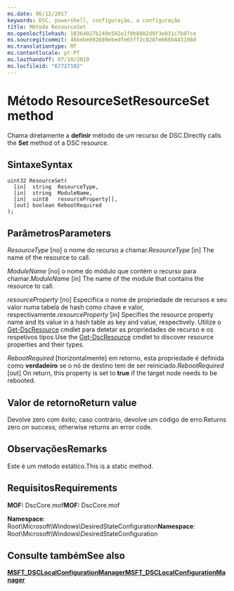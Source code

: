 ```yaml
---
ms.date: 06/12/2017
keywords: DSC, powershell, configuração, a configuração
title: Método ResourceSet
ms.openlocfilehash: 18364027b249e502e1f0b8802d9f3e031c7b07ce
ms.sourcegitcommit: 46bebe692689ebedfe65ff2c828fe666b443198d
ms.translationtype: MT
ms.contentlocale: pt-PT
ms.lasthandoff: 07/10/2019
ms.locfileid: "67727102"
---
```

# <a name="resourceset-method"></a><span data-ttu-id="b64be-103">Método ResourceSet</span><span class="sxs-lookup"><span data-stu-id="b64be-103">ResourceSet method</span></span>

<span data-ttu-id="b64be-104">Chama diretamente a **definir** método de um recurso de DSC.</span><span class="sxs-lookup"><span data-stu-id="b64be-104">Directly calls the **Set** method of a DSC resource.</span></span>

## <a name="syntax"></a><span data-ttu-id="b64be-105">Sintaxe</span><span class="sxs-lookup"><span data-stu-id="b64be-105">Syntax</span></span>

```mof
uint32 ResourceSet(
  [in]  string  ResourceType,
  [in]  string  ModuleName,
  [in]  uint8   resourceProperty[],
  [out] boolean RebootRequired
);
```

## <a name="parameters"></a><span data-ttu-id="b64be-106">Parâmetros</span><span class="sxs-lookup"><span data-stu-id="b64be-106">Parameters</span></span>

<span data-ttu-id="b64be-107">*ResourceType* \[no\] o nome do recurso a chamar.</span><span class="sxs-lookup"><span data-stu-id="b64be-107">*ResourceType* \[in\] The name of the resource to call.</span></span>

<span data-ttu-id="b64be-108">*ModuleName* \[no\] o nome do módulo que contém o recurso para chamar.</span><span class="sxs-lookup"><span data-stu-id="b64be-108">*ModuleName* \[in\] The name of the module that contains the resource to call.</span></span>

<span data-ttu-id="b64be-109">*resourceProperty* \[no\] Especifica o nome de propriedade de recursos e seu valor numa tabela de hash como chave e valor, respectivamente.</span><span class="sxs-lookup"><span data-stu-id="b64be-109">*resourceProperty* \[in\] Specifies the resource property name and its value in a hash table as key and value, respectively.</span></span> <span data-ttu-id="b64be-110">Utilize o [Get-DscResource](/powershell/module/PSDesiredStateConfiguration/Get-DscResource) cmdlet para detetar as propriedades de recurso e os respetivos tipos.</span><span class="sxs-lookup"><span data-stu-id="b64be-110">Use the [Get-DscResource](/powershell/module/PSDesiredStateConfiguration/Get-DscResource) cmdlet to discover resource properties and their types.</span></span>

<span data-ttu-id="b64be-111">*RebootRequired* \[horizontalmente\] em retorno, esta propriedade é definida como **verdadeiro** se o nó de destino tem de ser reiniciado.</span><span class="sxs-lookup"><span data-stu-id="b64be-111">*RebootRequired* \[out\] On return, this property is set to **true** if the target node needs to be rebooted.</span></span>

## <a name="return-value"></a><span data-ttu-id="b64be-112">Valor de retorno</span><span class="sxs-lookup"><span data-stu-id="b64be-112">Return value</span></span>

<span data-ttu-id="b64be-113">Devolve zero com êxito; caso contrário, devolve um código de erro.</span><span class="sxs-lookup"><span data-stu-id="b64be-113">Returns zero on success; otherwise returns an error code.</span></span>

## <a name="remarks"></a><span data-ttu-id="b64be-114">Observações</span><span class="sxs-lookup"><span data-stu-id="b64be-114">Remarks</span></span>

<span data-ttu-id="b64be-115">Este é um método estático.</span><span class="sxs-lookup"><span data-stu-id="b64be-115">This is a static method.</span></span>

## <a name="requirements"></a><span data-ttu-id="b64be-116">Requisitos</span><span class="sxs-lookup"><span data-stu-id="b64be-116">Requirements</span></span>

<span data-ttu-id="b64be-117">**MOF:** DscCore.mof</span><span class="sxs-lookup"><span data-stu-id="b64be-117">**MOF:** DscCore.mof</span></span>

<span data-ttu-id="b64be-118">**Namespace**: Root\Microsoft\Windows\DesiredStateConfiguration</span><span class="sxs-lookup"><span data-stu-id="b64be-118">**Namespace**: Root\Microsoft\Windows\DesiredStateConfiguration</span></span>

## <a name="see-also"></a><span data-ttu-id="b64be-119">Consulte também</span><span class="sxs-lookup"><span data-stu-id="b64be-119">See also</span></span>

[<span data-ttu-id="b64be-120">**MSFT_DSCLocalConfigurationManager**</span><span class="sxs-lookup"><span data-stu-id="b64be-120">**MSFT_DSCLocalConfigurationManager**</span></span>](msft-dsclocalconfigurationmanager.md)
